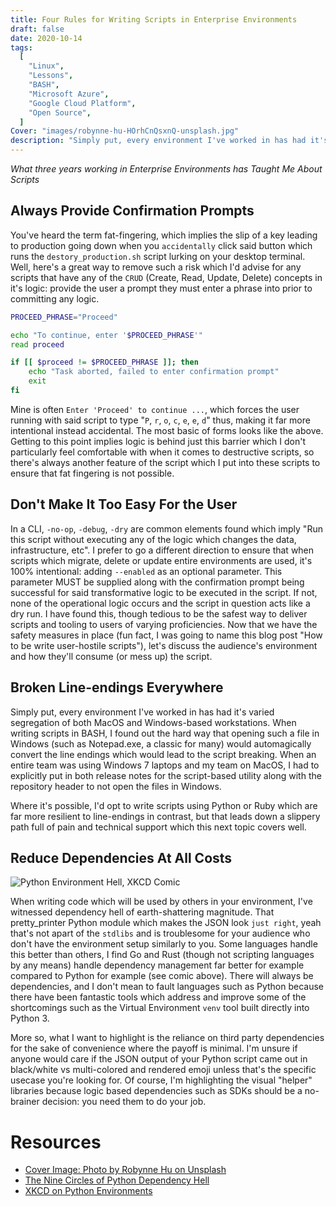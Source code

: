 ```yaml
---
title: Four Rules for Writing Scripts in Enterprise Environments
draft: false
date: 2020-10-14
tags:
  [
    "Linux",
    "Lessons",
    "BASH",
    "Microsoft Azure",
    "Google Cloud Platform",
    "Open Source",
  ]
Cover: "images/robynne-hu-HOrhCnQsxnQ-unsplash.jpg"
description: "Simply put, every environment I've worked in has had it's varied segregation of both MacOS and Windows-based workstations. When writing scripts in BASH, I found out the hard way that opening such a file in Windows (such as Notepad.exe, a classic for many) would automagically convert the line endings which would lead to the script breaking. When an entire team was using Windows 7 laptops and my team on MacOS, I had to explicitly put in both release notes for the script-based utility along with the repository header to not open the files in Windows."
---
```


_What three years working in Enterprise Environments has Taught Me About Scripts_

## Always Provide Confirmation Prompts

You've heard the term fat-fingering, which implies the slip of a key leading to production going down when you `accidentally` click said button which runs the `destory_production.sh` script lurking on your desktop terminal. Well, here's a great way to remove such a risk which I'd advise for any scripts that have any of the `CRUD` (Create, Read, Update, Delete) concepts in it's logic: provide the user a prompt they must enter a phrase into prior to committing any logic.

```bash
PROCEED_PHRASE="Proceed"

echo "To continue, enter '$PROCEED_PHRASE'"
read proceed

if [[ $proceed != $PROCEED_PHRASE ]]; then
    echo "Task aborted, failed to enter confirmation prompt"
    exit
fi
```

Mine is often `Enter 'Proceed' to continue ...`, which forces the user running with said script to type "`P`, `r`, `o`, `c`, `e`, `e`, `d`" thus, making it far more intentional instead accidental. The most basic of forms looks like the above. Getting to this point implies logic is behind just this barrier which I don't particularly feel comfortable with when it comes to destructive scripts, so there's always another feature of the script which I put into these scripts to ensure that fat fingering is not possible.

## Don't Make It Too Easy For the User

In a CLI, `-no-op`, `-debug`, `-dry` are common elements found which imply "Run this script without executing any of the logic which changes the data, infrastructure, etc". I prefer to go a different direction to ensure that when scripts which migrate, delete or update entire environments are used, it's 100% intentional: adding `--enabled` as an optional parameter. This parameter MUST be supplied along with the confirmation prompt being successful for said transformative logic to be executed in the script. If not, none of the operational logic occurs and the script in question acts like a dry run. I have found this, though tedious to be the safest way to deliver scripts and tooling to users of varying proficiencies. Now that we have the safety measures in place (fun fact, I was going to name this blog post "How to be write user-hostile scripts"), let's discuss the audience's environment and how they'll consume (or mess up) the script.

## Broken Line-endings Everywhere

Simply put, every environment I've worked in has had it's varied segregation of both MacOS and Windows-based workstations. When writing scripts in BASH, I found out the hard way that opening such a file in Windows (such as Notepad.exe, a classic for many) would automagically convert the line endings which would lead to the script breaking. When an entire team was using Windows 7 laptops and my team on MacOS, I had to explicitly put in both release notes for the script-based utility along with the repository header to not open the files in Windows.

Where it's possible, I'd opt to write scripts using Python or Ruby which are far more resilient to line-endings in contrast, but that leads down a slippery path full of pain and technical support which this next topic covers well.

## Reduce Dependencies At All Costs

![Python Environment Hell, XKCD Comic](https://imgs.xkcd.com/comics/python_environment_2x.png)

When writing code which will be used by others in your environment, I've witnessed dependency hell of earth-shattering magnitude. That pretty_printer Python module which makes the JSON look `just right`, yeah that's not apart of the `stdlibs` and is troublesome for your audience who don't have the environment setup similarly to you. Some languages handle this better than others, I find Go and Rust (though not scripting languages by any means) handle dependency management far better for example compared to Python for example (see comic above). There will always be dependencies, and I don't mean to fault languages such as Python because there have been fantastic tools which address and improve some of the shortcomings such as the Virtual Environment `venv` tool built directly into Python 3.

More so, what I want to highlight is the reliance on third party dependencies for the sake of convenience where the payoff is minimal. I'm unsure if anyone would care if the JSON output of your Python script came out in black/white vs multi-colored and rendered emoji unless that's the specific usecase you're looking for. Of course, I'm highlighting the visual "helper" libraries because logic based dependencies such as SDKs should be a no-brainer decision: you need them to do your job.

# Resources

- [Cover Image: Photo by Robynne Hu on Unsplash](https://unsplash.com/photos/HOrhCnQsxnQ)
- [The Nine Circles of Python Dependency Hell](https://medium.com/knerd/the-nine-circles-of-python-dependency-hell-481d53e3e025)
- [XKCD on Python Environments](https://xkcd.com/1987/)
